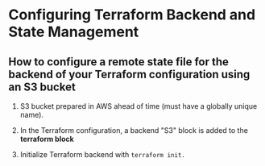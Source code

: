 # **Configuring Terraform Backend and State Management**

**How to configure a remote state file for the backend of your Terraform configuration using an S3 bucket**
---
1. S3 bucket prepared in AWS ahead of time (must have a globally unique name).

2. In the Terraform configuration, a backend "S3" block is added to the **terraform block**

3. Initialize Terraform backend with `terraform init.`

